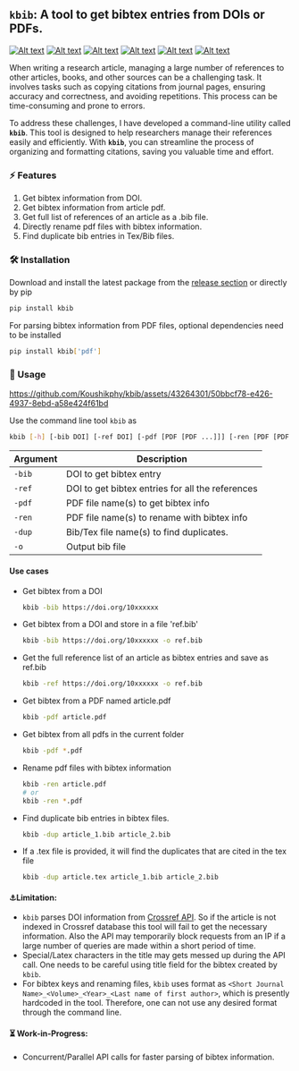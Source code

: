 ## `kbib`: A tool to get bibtex entries from DOIs or PDFs.
[![Alt text](https://img.shields.io/pypi/v/kbib.svg?logo=pypi)](https://pypi.org/project/kbib/)
[![Alt text](https://img.shields.io/pypi/pyversions/kbib.svg?logo=python)](https://pypi.org/project/kbib/)
[![Alt text](https://img.shields.io/pypi/dm/kbib.svg)](https://pypistats.org/packages/kbib)
[![Alt text](https://img.shields.io/pypi/l/kbib.svg)](https://pypi.org/project/kbib/)
[![Alt text](https://img.shields.io/pypi/status/kbib.svg)](https://pypi.org/project/kbib/)
[![Alt text](https://github.com/koushikphy/kbib/actions/workflows/python-publish.yml/badge.svg)](https://github.com/Koushikphy/kbib/releases/latest)

When writing a research article, managing a large number of references to other articles, books, and other sources can be a challenging task. It involves tasks such as copying citations from journal pages, ensuring accuracy and correctness, and avoiding repetitions. This process can be time-consuming and prone to errors.

To address these challenges, I have developed a command-line utility called **`kbib`**. This tool is designed to help researchers manage their references easily and efficiently. With **`kbib`**, you can streamline the process of organizing and formatting citations, saving you valuable time and effort.



### ⚡ Features
1. Get bibtex information from DOI.
2. Get bibtex information from article pdf.
3. Get full list of references of an article as a .bib file.
4. Directly rename pdf files with bibtex information.
5. Find duplicate bib entries in Tex/Bib files.

### 🛠️ Installation
Download and install the latest package from the [release section](https://github.com/Koushikphy/kbib/releases/latest) or directly by pip
```bash
pip install kbib
```
For parsing bibtex information from PDF files, optional dependencies need to be installed

```bash
pip install kbib['pdf']
```


### 🚀 Usage 





https://github.com/Koushikphy/kbib/assets/43264301/50bbcf78-e426-4937-8ebd-a58e424f61bd





Use the command line tool `kbib` as 
```bash
kbib [-h] [-bib DOI] [-ref DOI] [-pdf [PDF [PDF ...]]] [-ren [PDF [PDF ...]]] [-dup [BIB [BIB ...]]] [-o DOI]
```

| Argument    |  Description|
| ----------- | ----------- 
|    `-bib`    | DOI to get bibtex entry |
|    `-ref`    | DOI to get bibtex entries for all the references | 
|    `-pdf`    | PDF file name(s) to get bibtex info | 
|    `-ren`    | PDF file name(s) to rename with bibtex info | 
|    `-dup`    | Bib/Tex file name(s) to find duplicates. | 
|    `-o`      | Output bib file | 

#### Use cases
* Get bibtex from a DOI
    ```bash
    kbib -bib https://doi.org/10xxxxxx
    ```
* Get bibtex from a DOI and store in a file 'ref.bib'
    ```bash
    kbib -bib https://doi.org/10xxxxxx -o ref.bib
    ```
* Get the full reference list of an article as bibtex entries and save as ref.bib
    ```bash
    kbib -ref https://doi.org/10xxxxxx -o ref.bib
    ```
* Get bibtex from a PDF named article.pdf
    ```bash
    kbib -pdf article.pdf
    ```
* Get bibtex from all pdfs in the current folder
    ```bash
    kbib -pdf *.pdf
    ```
* Rename pdf files with bibtex information
    ```bash
    kbib -ren article.pdf
    # or
    kbib -ren *.pdf
    ```
* Find duplicate bib entries in bibtex files.
    ```bash
    kbib -dup article_1.bib article_2.bib
    ```

* If a .tex file is provided, it will find the duplicates that are cited in the tex file
    ```bash
    kbib -dup article.tex article_1.bib article_2.bib
    ```




#### ⚓Limitation:
- `kbib` parses DOI information from [Crossref API](https://github.com/CrossRef/rest-api-doc). So if the article is not indexed in Crossref database this tool will fail to get the necessary information. Also the API may temporarily block requests from an IP if a large number of queries are made within a short period of time.
- Special/Latex characters in the title may gets messed up during the API call. One needs to be careful using title field for the bibtex created by `kbib`.
- For bibtex keys and renaming files, `kbib` uses format as `<Short Journal Name>_<Volume>_<Year>_<Last name of first author>`, which is presently hardcoded in the tool. Therefore, one can not use any desired format through the command line.


#### ⏳ Work-in-Progress:
- Concurrent/Parallel API calls for faster parsing of bibtex information.

